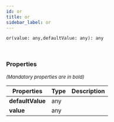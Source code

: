 ```yaml
---
id: or
title: or
sidebar_label: or
---
```


```tsx
or(value: any,defaultValue: any): any
```
<br/>



### Properties

<font size="2"><i>(Mandatory properties are in bold)</i></font>

| Properties | Type | Description |
| --------- | ---- | ----------- |
| **defaultValue** | any |  |
| **value** | any |  |
